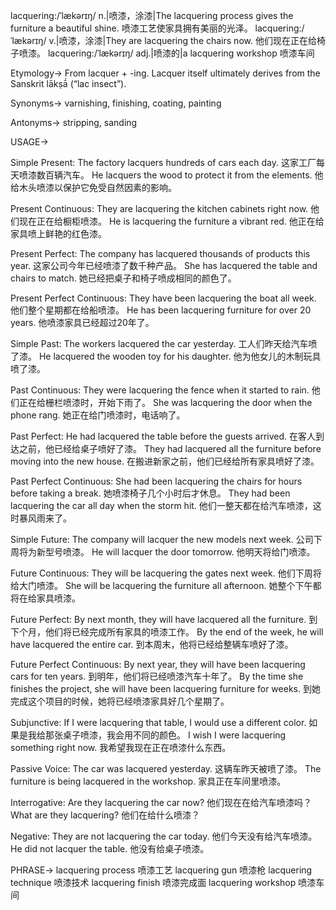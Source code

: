 lacquering:/ˈlækərɪŋ/
n.|喷漆，涂漆|The lacquering process gives the furniture a beautiful shine. 喷漆工艺使家具拥有美丽的光泽。
lacquering:/ˈlækərɪŋ/
v.|喷漆，涂漆|They are lacquering the chairs now. 他们现在正在给椅子喷漆。
lacquering:/ˈlækərɪŋ/
adj.|喷漆的|a lacquering workshop 喷漆车间


Etymology->
From lacquer + -ing.  Lacquer itself ultimately derives from the Sanskrit lākṣā́ (“lac insect”).

Synonyms->
varnishing, finishing, coating, painting

Antonyms->
stripping, sanding


USAGE->

Simple Present:
The factory lacquers hundreds of cars each day.  这家工厂每天喷漆数百辆汽车。
He lacquers the wood to protect it from the elements. 他给木头喷漆以保护它免受自然因素的影响。

Present Continuous:
They are lacquering the kitchen cabinets right now.  他们现在正在给橱柜喷漆。
He is lacquering the furniture a vibrant red. 他正在给家具喷上鲜艳的红色漆。

Present Perfect:
The company has lacquered thousands of products this year.  这家公司今年已经喷漆了数千种产品。
She has lacquered the table and chairs to match. 她已经把桌子和椅子喷成相同的颜色了。


Present Perfect Continuous:
They have been lacquering the boat all week.  他们整个星期都在给船喷漆。
He has been lacquering furniture for over 20 years.  他喷漆家具已经超过20年了。


Simple Past:
The workers lacquered the car yesterday. 工人们昨天给汽车喷了漆。
He lacquered the wooden toy for his daughter. 他为他女儿的木制玩具喷了漆。


Past Continuous:
They were lacquering the fence when it started to rain.  他们正在给栅栏喷漆时，开始下雨了。
She was lacquering the door when the phone rang. 她正在给门喷漆时，电话响了。


Past Perfect:
He had lacquered the table before the guests arrived.  在客人到达之前，他已经给桌子喷好了漆。
They had lacquered all the furniture before moving into the new house.  在搬进新家之前，他们已经给所有家具喷好了漆。


Past Perfect Continuous:
She had been lacquering the chairs for hours before taking a break.  她喷漆椅子几个小时后才休息。
They had been lacquering the car all day when the storm hit.  他们一整天都在给汽车喷漆，这时暴风雨来了。


Simple Future:
The company will lacquer the new models next week.  公司下周将为新型号喷漆。
He will lacquer the door tomorrow. 他明天将给门喷漆。


Future Continuous:
They will be lacquering the gates next week.  他们下周将给大门喷漆。
She will be lacquering the furniture all afternoon. 她整个下午都将在给家具喷漆。


Future Perfect:
By next month, they will have lacquered all the furniture. 到下个月，他们将已经完成所有家具的喷漆工作。
By the end of the week, he will have lacquered the entire car. 到本周末，他将已经给整辆车喷好了漆。


Future Perfect Continuous:
By next year, they will have been lacquering cars for ten years. 到明年，他们将已经喷漆汽车十年了。
By the time she finishes the project, she will have been lacquering furniture for weeks.  到她完成这个项目的时候，她将已经喷漆家具好几个星期了。


Subjunctive:
If I were lacquering that table, I would use a different color. 如果是我给那张桌子喷漆，我会用不同的颜色。
I wish I were lacquering something right now. 我希望我现在正在喷漆什么东西。


Passive Voice:
The car was lacquered yesterday. 这辆车昨天被喷了漆。
The furniture is being lacquered in the workshop. 家具正在车间里喷漆。


Interrogative:
Are they lacquering the car now? 他们现在在给汽车喷漆吗？
What are they lacquering? 他们在给什么喷漆？


Negative:
They are not lacquering the car today. 他们今天没有给汽车喷漆。
He did not lacquer the table. 他没有给桌子喷漆。



PHRASE->
lacquering process 喷漆工艺
lacquering gun 喷漆枪
lacquering technique 喷漆技术
lacquering finish 喷漆完成面
lacquering workshop 喷漆车间
